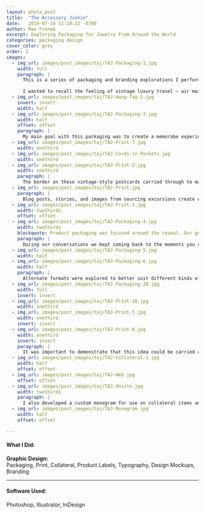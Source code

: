```yaml
---
layout: photo_post
title:  "The Accessory Junkie"
date:   2019-07-14 11:18:12 -0700
author: Max Fronek
excerpt: Exploring Packaging for Jewelry From Around the World
categories: packaging design
cover_color: grey
order: 2
images:
  - img_url: images/post_images/taj/TAJ-Packaging-1.jpg
    width: full
    paragraph: | 
      This is a series of packaging and branding explorations I performed for The Accessory Junkie. I wanted to emphasize the traveling aspect of their brand, in which they source bespoke jewelry and accessories from artisans all over the world.
      
      I wanted to recall the feeling of vintage luxury travel — air mail postcards, stylish luggage, gifts from afar. Bright colors and gradients were added to give everything a more modern touch, and then capped off with an elegant black&nbsp;border.
  - img_url: images/post_images/taj/TAJ-Hang-Tag-1.jpg
    invert: invert
    width: half 
  - img_url: images/post_images/taj/TAJ-Packaging-3.jpg
    width: half
    offset: offset
    paragraph: |
      My main goal with this packaging was to create a memorabe experience for the customer, whether it was their first purchase or 5th. To do this, I focused in on the thought of receiving a souvenir from a friend. Every detail is magnified — the way an item is packed, the anticipation of having never seen it before, and the memories of trips past. Each item comes with a postcard showcasing where it was made and the heart and soul that went into the piece. The Accessory Junkie specializes in one-of-a-kind local art, and the packaging had to live up to it in every way.
  - img_url: images/post_images/taj/TAJ-Print-7.jpg
    width: onethird        
  - img_url: images/post_images/taj/TAJ-Cards-in-Pockets.jpg
    width: onethird
  - img_url: images/post_images/taj/TAJ-Print-2.jpg
    width: onethird
    paragraph: |
      The border on these vintage-style postcards carried through to many other elements of packaging and branding, and created a natural way fo the soft gradients of the packaging to carry through to the collateral items. Multiple postcards are included with each order, including a blank one to send along to a friend.
  - img_url: images/post_images/taj/TAJ-Print.jpg  
    paragraph: |
      Blog posts, stories, and images from sourcing excursions create enough content organically to produce a recurring quarterly magazine. Providing a high-quality item like this helps The Accessory Junkie to connect with their customers and showcase the unique pieces and experience they find on their travels.
  - img_url: images/post_images/taj/TAJ-Print-3.jpg
    width: twothirds
    offset: offset
  - img_url: images/post_images/taj/TAJ-Packaging-4.jpg
    width: twothirds
    blockquote: Product packaging was focused around the reveal. Our goal was to create an instant memory from the very first impression.
    paragraph: |
      During our conversations we kept coming back to the moments you remember when traveling, like walking through a gateway to see a new locale open up before you. That was the impression we wanted to create when opening the packaging, and in doing so struck a clear balance with the minimal, classic exterior.
  - img_url: images/post_images/taj/TAJ-Packaging-5.jpg
    width: half
  - img_url: images/post_images/taj/TAJ-Packaging-6.jpg
    width: half
    paragraph: |
      Alternate formats were explored to better suit different kinds of item, shipping costs, and the interest of repeat customers. Our solution proved easily adaptable to any format, and was able to keep the look consistent and on-brand across many material and construction options.
  - img_url: images/post_images/taj/TAJ-Packaging-2B.jpg
    width: full
    invert: invert
  - img_url: images/post_images/taj/TAJ-Print-10.jpg
    width: onethird        
  - img_url: images/post_images/taj/TAJ-Print-5.jpg
    width: onethird
    invert: invert
  - img_url: images/post_images/taj/TAJ-Print-8.jpg
    width: onethird
    invert: invert
    paragraph: |
      It was important to demonstrate that this idea could be carried across other brand elements, so I created mockups of pop-ups, ecommerce, and various collateral items.   
  - img_url: images/post_images/taj/TAJ-Collateral-1.jpg
    width: half
    offset: offset
  - img_url: images/post_images/taj/TAJ-Web.jpg
    offset: offset
  - img_url: images/post_images/taj/TAJ-Onsite.jpg
    width: twothirds
    paragraph: |
      I also developed a custom monogram for use on collateral items and other secondary items. I felt it added a much needed change from the modern, geometric main logo.
  - img_url: images/post_images/taj/TAJ-Monogram.jpg
    width: half
    offset: offset      

---
```


#### What I Did: 
**Graphic Design:**  
Packaging, Print, Collateral, Product Labels, Typography, Design Mockups, Branding

---

#### Software Used:
Photoshop, Illustrator, InDesign